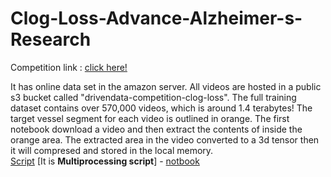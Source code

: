 # Clog-Loss-Advance-Alzheimer-s-Research
Competition link : [click here!](https://www.drivendata.org/competitions/65/clog-loss-alzheimers-research/)

It has online data set in the amazon server. All videos are hosted in a public s3 bucket called "drivendata-competition-clog-loss".
The full training dataset contains over 570,000 videos, which is around 1.4 terabytes!
The target vessel segment for each video is outlined in orange. The first notebook download a video and then extract the contents of inside the orange area.
The extracted area in the video converted to a 3d tensor then it will compresed and stored in the local memory.\
[Script](./script/prepare_dataset.py) [It is **Multiprocessing script**] - [notbook](./notebook/01_dataset_analysis.ipynb)



 
